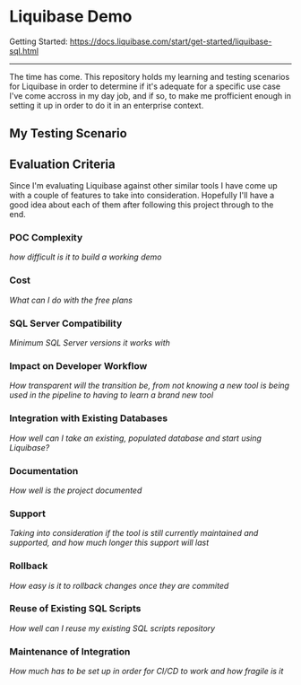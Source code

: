 # Liquibase Demo

Getting Started: https://docs.liquibase.com/start/get-started/liquibase-sql.html

---

The time has come. This repository holds my learning and testing scenarios for Liquibase in order to determine if it's adequate for a specific use case I've come accross in my day job, and if so, to make me profficient enough in setting it up in order to do it in an enterprise context.

## My Testing Scenario

## Evaluation Criteria
Since I'm evaluating Liquibase against other similar tools I have come up with a couple of features to take into consideration. Hopefully I'll have a good idea about each of them after following this project through to the end.

### POC Complexity
*how difficult is it to build a working demo*

### Cost
*What can I do with the free plans*

### SQL Server Compatibility
*Minimum SQL Server versions it works with*

### Impact on Developer Workflow
*How transparent will the transition be, from not knowing a new tool is being used in the pipeline to having to learn a brand new tool*

### Integration with Existing Databases
*How well can I take an existing, populated database and start using Liquibase?*

### Documentation
*How well is the project documented*

### Support
*Taking into consideration if the tool is still currently maintained and supported, and how much longer this support will last*

### Rollback
*How easy is it to rollback changes once they are commited*

### Reuse of Existing SQL Scripts
*How well can I reuse my existing SQL scripts repository*

### Maintenance of Integration
*How much has to be set up in order for CI/CD to work and how fragile is it*